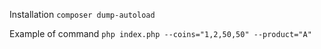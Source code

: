 Installation
`composer dump-autoload`

Example of command
`php index.php --coins="1,2,50,50" --product="A"`
